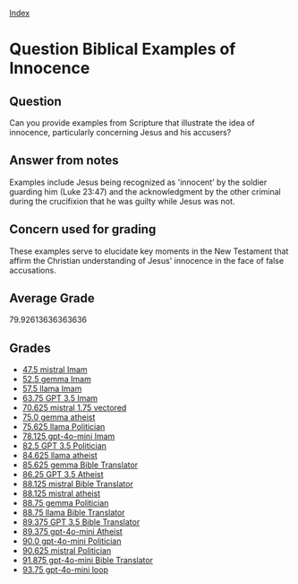 
[Index](../../index.md)
# Question Biblical Examples of Innocence
## Question
Can you provide examples from Scripture that illustrate the idea of innocence, particularly concerning Jesus and his accusers?

## Answer from notes
Examples include Jesus being recognized as 'innocent' by the soldier guarding him (Luke 23:47) and the acknowledgment by the other criminal during the crucifixion that he was guilty while Jesus was not.

## Concern used for grading
These examples serve to elucidate key moments in the New Testament that affirm the Christian understanding of Jesus' innocence in the face of false accusations.

## Average Grade
79.92613636363636

## Grades
 * [47.5 mistral Imam](../answers/mistral_Imam/Biblical_Examples_of_Innocence.md)
 * [52.5 gemma Imam](../answers/gemma_Imam/Biblical_Examples_of_Innocence.md)
 * [57.5 llama Imam](../answers/llama_Imam/Biblical_Examples_of_Innocence.md)
 * [63.75 GPT 3.5 Imam](../answers/GPT_3.5_Imam/Biblical_Examples_of_Innocence.md)
 * [70.625 mistral 1.75 vectored](../answers/mistral_1.75_vectored/Biblical_Examples_of_Innocence.md)
 * [75.0 gemma atheist](../answers/gemma_atheist/Biblical_Examples_of_Innocence.md)
 * [75.625 llama Politician](../answers/llama_Politician/Biblical_Examples_of_Innocence.md)
 * [78.125 gpt-4o-mini Imam](../answers/gpt-4o-mini_Imam/Biblical_Examples_of_Innocence.md)
 * [82.5 GPT 3.5 Politician](../answers/GPT_3.5_Politician/Biblical_Examples_of_Innocence.md)
 * [84.625 llama atheist](../answers/llama_atheist/Biblical_Examples_of_Innocence.md)
 * [85.625 gemma Bible Translator](../answers/gemma_Bible_Translator/Biblical_Examples_of_Innocence.md)
 * [86.25 GPT 3.5 Atheist](../answers/GPT_3.5_Atheist/Biblical_Examples_of_Innocence.md)
 * [88.125 mistral Bible Translator](../answers/mistral_Bible_Translator/Biblical_Examples_of_Innocence.md)
 * [88.125 mistral atheist](../answers/mistral_atheist/Biblical_Examples_of_Innocence.md)
 * [88.75 gemma Politician](../answers/gemma_Politician/Biblical_Examples_of_Innocence.md)
 * [88.75 llama Bible Translator](../answers/llama_Bible_Translator/Biblical_Examples_of_Innocence.md)
 * [89.375 GPT 3.5 Bible Translator](../answers/GPT_3.5_Bible_Translator/Biblical_Examples_of_Innocence.md)
 * [89.375 gpt-4o-mini Atheist](../answers/gpt-4o-mini_Atheist/Biblical_Examples_of_Innocence.md)
 * [90.0 gpt-4o-mini Politician](../answers/gpt-4o-mini_Politician/Biblical_Examples_of_Innocence.md)
 * [90.625 mistral Politician](../answers/mistral_Politician/Biblical_Examples_of_Innocence.md)
 * [91.875 gpt-4o-mini Bible Translator](../answers/gpt-4o-mini_Bible_Translator/Biblical_Examples_of_Innocence.md)
 * [93.75 gpt-4o-mini loop](../answers/gpt-4o-mini_loop/Biblical_Examples_of_Innocence.md)

